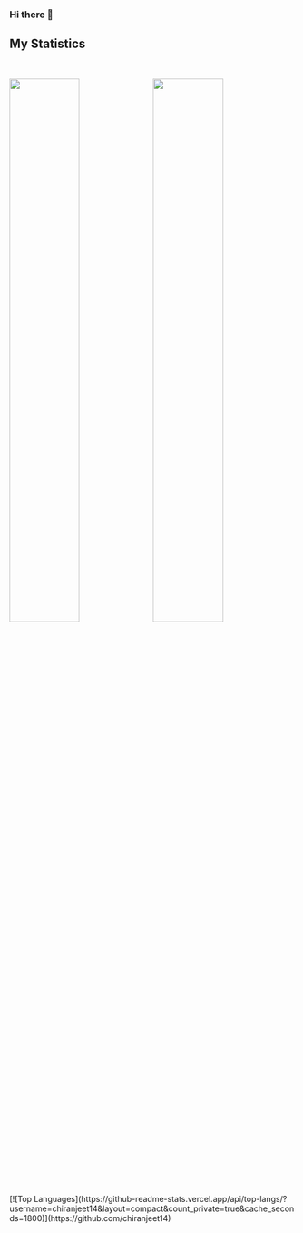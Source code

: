 ### Hi there 👋

## My Statistics
<br/>
<p align="left">
  <img width="49.5%" src="https://github-readme-stats.vercel.app/api?username=chiranjeet14&show_icons=true&theme=vue-dark&count_private=true&show_icons=true&cache_seconds=1800" />
    <img width="49.5%" src="https://github-readme-streak-stats.herokuapp.com/?user=chiranjeet14&theme=vue-dark&count_private=true&show_icons=true&cache_seconds=1800" />
  </a>
</p>
<br>
[![Top Languages](https://github-readme-stats.vercel.app/api/top-langs/?username=chiranjeet14&layout=compact&count_private=true&cache_seconds=1800)](https://github.com/chiranjeet14)
